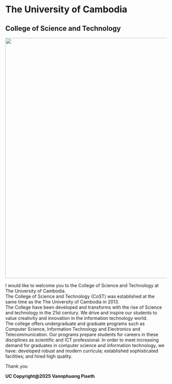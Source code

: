<html>
<head>
 <body>

<h1> The University of Cambodia </h1>
<h2> College of Science and Technology </h2>

<img src="C:\Users\leome\Pictures\UC\photo_2025-03-05_11-08-57.jpg"
width="750px" />

<p> I would like to welcome you to the College of Science and Technology at The University of Cambodia.<br> The College of Science and Technology (CoST) was established at the same time as the The University of Cambodia in 2013.<br> The College have been developed and transforms with the rise of Science and technology in the 21st century. We drive and inspire our students to value creativity and innovation in the information technology world.<br> The college offers undergraduate and graduate programs such as Computer Science, Information Technology and Electronics and Telecommunication. Our programs prepare students for careers in these disciplines as scientific and ICT professional. In order to meet increasing demand for graduates in computer science and information technology, we have: developed robust and modern curricula; established sophisticated facilities; and hired high quality.</p>

<p> Thank you </p>

<b> UC Copyright@2025 Vannphuong Piseth </b>
